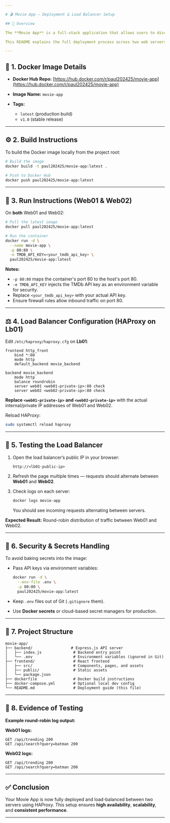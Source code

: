 ```yaml
---

# 🎬 Movie App – Deployment & Load Balancer Setup

## 📌 Overview

The **Movie App** is a full-stack application that allows users to discover trending movies, search for titles, view trailers, rate movies, and save favorites. The backend integrates with **The Movie Database (TMDb)** API to fetch real-time movie data and trailers.

This README explains the full deployment process across two web servers (**Web01** and **Web02**) with a load balancer (**Lb01**) using **HAProxy** for round-robin traffic distribution.

---
```


## 🐳 1. Docker Image Details

* **Docker Hub Repo:** [https://hub.docker.com/r/paul202425/movie-app](https://hub.docker.com/r/paul202425/movie-app)
* **Image Name:** `movie-app`
* **Tags:**

  * `latest` (production build)
  * `v1.0` (stable release)

---

## ⚙️ 2. Build Instructions

To build the Docker image locally from the project root:

```bash
# Build the image
docker build -t paul202425/movie-app:latest .

# Push to Docker Hub
docker push paul202425/movie-app:latest
```

---

## 🚀 3. Run Instructions (Web01 & Web02)

On **both** Web01 and Web02:

```bash
# Pull the latest image
docker pull paul202425/movie-app:latest

# Run the container
docker run -d \
  --name movie-app \
  -p 80:80 \
  -e TMDB_API_KEY=<your_tmdb_api_key> \
  paul202425/movie-app:latest
```

**Notes:**

* `-p 80:80` maps the container's port 80 to the host's port 80.
* `-e TMDB_API_KEY` injects the TMDb API key as an environment variable for security.
* Replace `<your_tmdb_api_key>` with your actual API key.
* Ensure firewall rules allow inbound traffic on port 80.

---

## ⚖️ 4. Load Balancer Configuration (HAProxy on Lb01)

Edit `/etc/haproxy/haproxy.cfg` on **Lb01**:

```haproxy
frontend http_front
    bind *:80
    mode http
    default_backend movie_backend

backend movie_backend
    mode http
    balance roundrobin
    server web01 <web01-private-ip>:80 check
    server web02 <web02-private-ip>:80 check
```

**Replace `<web01-private-ip>` and `<web02-private-ip>`** with the actual internal/private IP addresses of Web01 and Web02.

Reload HAProxy:

```bash
sudo systemctl reload haproxy
```

---

## 🧪 5. Testing the Load Balancer

1. Open the load balancer’s public IP in your browser:

   ```
   http://<lb01-public-ip>
   ```
2. Refresh the page multiple times — requests should alternate between **Web01** and **Web02**.
3. Check logs on each server:

   ```bash
   docker logs movie-app
   ```

   You should see incoming requests alternating between servers.

**Expected Result:** Round-robin distribution of traffic between Web01 and Web02.

---

## 🔐 6. Security & Secrets Handling

To avoid baking secrets into the image:

* Pass API keys via environment variables:

  ```bash
  docker run -d \
    --env-file .env \
    -p 80:80 \
    paul202425/movie-app:latest
  ```
* Keep `.env` files out of Git (`.gitignore` them).
* Use **Docker secrets** or cloud-based secret managers for production.

---

## 📂 7. Project Structure

```
movie-app/
├── backend/                 # Express.js API server
│   ├── index.js              # Backend entry point
│   └── .env                  # Environment variables (ignored in Git)
├── frontend/                 # React frontend
│   ├── src/                  # Components, pages, and assets
│   ├── public/               # Static assets
│   └── package.json
├── dockerfile                # Docker build instructions
├── docker-compose.yml        # Optional local dev config
└── README.md                 # Deployment guide (this file)
```

---

## 📸 8. Evidence of Testing

**Example round-robin log output:**

**Web01 logs:**

```
GET /api/trending 200
GET /api/search?query=batman 200
```

**Web02 logs:**

```
GET /api/trending 200
GET /api/search?query=batman 200
```

---

## ✅ Conclusion

Your Movie App is now fully deployed and load-balanced between two servers using HAProxy. This setup ensures **high availability**, **scalability**, and **consistent performance**.

---
